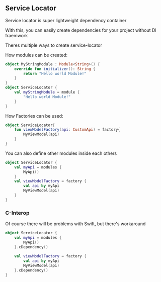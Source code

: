 ## Service Locator

Service locator is super lightweight dependency container

With this, you can easily create dependencies for your project without DI fraemwork

Theres multiple ways to create service-locator

How modules can be created:
```kotlin
object MyStringModule : Module<String>() {
    override fun initializer(): String {
        return "Hello world Module!"
    }
}
object ServiceLocator {
    val myStringModule = module {
        "Hello world Module!"
    }
}
```
How Factories can be used:
```kotlin
object ServiceLocator{
    fun viewModelFactory(api: CustomApi) = factory{
        MyViewModel(api)
    }
}
```
You can also define other modules inside each others
```kotlin
object ServiceLocator {
    val myApi = modules {
        MyApi()
    }
    val viewModelFactory = factory {
        val api by myApi
        MyViewModel(api)
    }
}
```
### C-Interop
Of course there will be problems with Swift, but there's workaround
```kotlin
object ServiceLocator {
    val myApi = modules {
        MyApi()
    }.cDependency()
    
    val viewModelFactory = factory {
        val api by myApi
        MyViewModel(api)
    }.cDependency()
}
```

